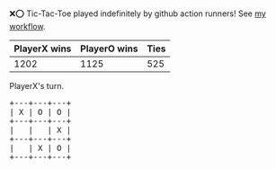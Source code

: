 :x::o: Tic-Tac-Toe played indefinitely by github action runners! See [my workflow](.github/workflows/play.yaml).

|PlayerX wins|PlayerO wins|Ties|
|-|-|-|
|1202|1125|525|

PlayerX's turn.

<pre>
+---+---+---+
| X | O | O |
+---+---+---+
|   |   | X |
+---+---+---+
|   | X | O |
+---+---+---+
</pre>
